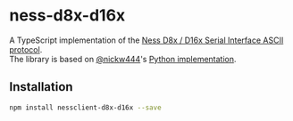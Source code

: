 # ness-d8x-d16x
A TypeScript implementation of the [Ness D8x / D16x Serial Interface ASCII protocol](http://www.nesscorporation.com/Software/Ness_D8-D16_ASCII_protocol_rev13.pdf).  
The library is based on [@nickw444](https://github.com/nickw444)'s [Python implementation](https://github.com/nickw444/nessclient).

## Installation
```sh
npm install nessclient-d8x-d16x --save
```